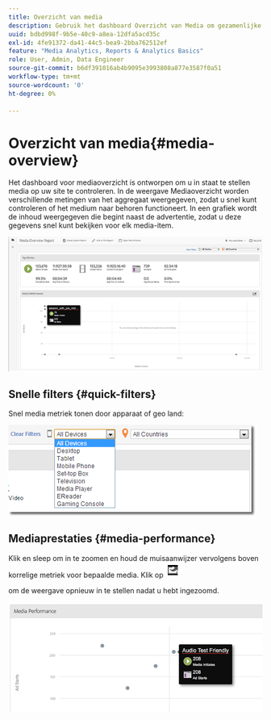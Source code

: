 ```yaml
---
title: Overzicht van media
description: Gebruik het dashboard Overzicht van Media om gezamenlijke metingen weer te geven. Leer hoe u de mediaprestaties snel kunt controleren.
uuid: bdbd998f-9b5e-40c9-a8ea-12dfa5acd35c
exl-id: 4fe91372-da41-44c5-bea9-2bba762512ef
feature: "Media Analytics, Reports & Analytics Basics"
role: User, Admin, Data Engineer
source-git-commit: b6df391016ab4b9095e3993808a877e3587f0a51
workflow-type: tm+mt
source-wordcount: '0'
ht-degree: 0%

---
```


# Overzicht van media{#media-overview}

Het dashboard voor mediaoverzicht is ontworpen om u in staat te stellen media op uw site te controleren. In de weergave Mediaoverzicht worden verschillende metingen van het aggregaat weergegeven, zodat u snel kunt controleren of het medium naar behoren functioneert. In een grafiek wordt de inhoud weergegeven die begint naast de advertentie, zodat u deze gegevens snel kunt bekijken voor elk media-item.

![](assets/media_overview.png)

<!--
![](assets/media_overview.png){width="672px"} 
-->

## Snelle filters {#quick-filters}

Snel media metriek tonen door apparaat of geo land:

![](assets/video-overview-report-filters.png)

<!--
![](assets/video-overview-report-filters.png){width="400px"}
-->

## Mediaprestaties {#media-performance}

Klik en sleep om in te zoomen en houd de muisaanwijzer vervolgens boven korrelige metriek voor bepaalde media. Klik op  ![](assets/video-overview-report-revert.png)

om de weergave opnieuw in te stellen nadat u hebt ingezoomd.

![](assets/media_overview_zoom.png)

<!--
![](assets/media_overview_zoom.png){width="400px"}
-->

